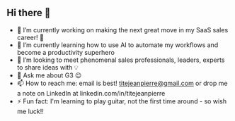 ## Hi there 👋

- 🔭 I’m currently working on making the next great move in my SaaS sales career! 💪
- 🌱 I’m currently learning how to use AI to automate my workflows and become a productivity superhero 
- 👯 I’m looking to meet phenomenal sales professionals, leaders, experts to share ideas with 💡
- 💬 Ask me about G3 😉
- 📫 How to reach me: email is best! titejeanpierre@gmail.com or drop me a note on LinkedIn at linkedin.com/in/titejeanpierre
- ⚡ Fun fact: I'm learning to play guitar, not the first time around - so wish me luck!!

<!--
**tjeanpie/tjeanpie** is a ✨ _special_ ✨ repository because its `README.md` (this file) appears on your GitHub profile.

Here are some ideas to get you started:

- 🔭 I’m currently working on making the next great move in my SaaS sales career! 💪
- 🌱 I’m currently learning how to use AI to automate my workflows and become a productivity superhero 
- 👯 I’m looking to meet phenomenal sales professionals, leaders, experts to share ideas with 💡
- 💬 Ask me about G3 😉
- 📫 How to reach me: email is best! titejeanpierre@gmail.com or drop me a note on LinkedIn at linkedin.com/in/titejeanpierre
- ⚡ Fun fact: I'm learning to play guitar, not the first time around - so wish me luck!!
-->
